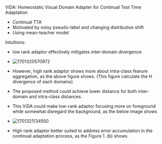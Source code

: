 ViDA: Homeostatic Visual Domain Adapter for Continual Test Time Adaptation
- Continual TTA
- Motivated by noisy pseudo-label and changing distribution shift
- Using mean-teacher model

Intuitions:
- low rank adaptor effectively mitigates inter-domain divergence
- ![1701320570972](https://github.com/Jo-wang/Daily-Paper-Reading/assets/46414159/dbecc299-ea49-47cb-a7bd-02a1614297ff)
- However, high rank adaptor shows more about intra-class fearure aggregation, as the above figure shows. (This figure calculate the H divergence of each domains)
- The proposed method could achieve lower distance for both inter-domain and intra-class distances.

- This ViDA could make low-rank adaptor focusing more on foreground while somewhat disregard the background, as the below image shows
- ![1701321134550](https://github.com/Jo-wang/Daily-Paper-Reading/assets/46414159/2c9b32f8-36bf-4454-895c-fda30c89a36c)
- High rank adaptor better suited to address error accumulation in the continual adaptation process, as the Figure 1. (b) shows.

